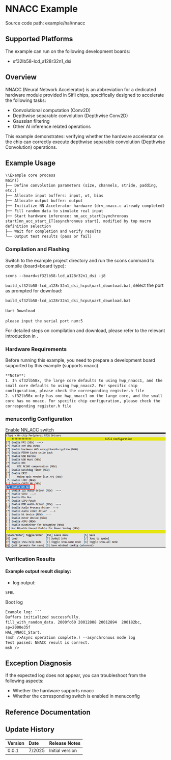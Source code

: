 # NNACC Example

Source code path: example/hal/nnacc

## Supported Platforms
The example can run on the following development boards:
* sf32lb58-lcd_a128r32n1_dsi

## Overview
NNACC (Neural Network Accelerator) is an abbreviation for a dedicated hardware module provided in Sifli chips, specifically designed to accelerate the following tasks:

+ Convolutional computation (Conv2D)
+ Depthwise separable convolution (Depthwise Conv2D)
+ Gaussian filtering
+ Other AI inference related operations

This example demonstrates: verifying whether the hardware accelerator on the chip can correctly execute depthwise separable convolution (Depthwise Convolution) operations.

## Example Usage
```
\\Example core process
main()
├── Define convolution parameters (size, channels, stride, padding, etc.)
├── Allocate input buffers: input, wt, bias
├── Allocate output buffer: output
├── Initialize NN Accelerator hardware (drv_nnacc.c already completed)
├── Fill random data to simulate real input
├── Start hardware inference: nn_acc_start[synchronous start]nn_acc_start_IT[asynchronous start], modified by top macro definition selection
├── Wait for completion and verify results
└── Output test results (pass or fail)
```

### Compilation and Flashing
Switch to the example project directory and run the scons command to compile (board=board type):
```
scons --board=sf32lb58-lcd_a128r32n1_dsi -j8
```
`build_sf32lb58-lcd_a128r32n1_dsi_hcpu\uart_download.bat`, select the port as prompted for download:

```
build_sf32lb58-lcd_a128r32n1_dsi_hcpu\uart_download.bat

Uart Download

please input the serial port num:5
```

For detailed steps on compilation and download, please refer to the relevant introduction in [](/quickstart/get-started.md).

### Hardware Requirements
Before running this example, you need to prepare a development board supported by this example (supports nnacc)
```
**Note**: 
1. In sf32lb58x, the large core defaults to using hwp_nnacc1, and the small core defaults to using hwp_nnacc2. For specific chip configuration, please check the corresponding register.h file
2. sf32lb56x only has one hwp_nnacc1 on the large core, and the small core has no nnacc. For specific chip configuration, please check the corresponding register.h file

```

### menuconfig Configuration
Enable NN_ACC switch
![](./assets/image.png)

### Verification Results
#### Example output result display:
* log output:
```
SFBL
```
Boot log
```
Example log: ```
Buffers initialized successfully.
fill_with_random_data. 2000fc60 20012808 20012894  200182bc, sp=2000e35f
HAL_NNACC_Start.
(msh />Async operation complete.) --asynchronous mode log
Test passed: NNACC result is correct.
msh />
```

## Exception Diagnosis
If the expected log does not appear, you can troubleshoot from the following aspects:
* Whether the hardware supports nnacc
* Whether the corresponding switch is enabled in menuconfig

## Reference Documentation

## Update History
|Version |Date   |Release Notes |
|:---|:---|:---|
|0.0.1 |7/2025 |Initial version | 